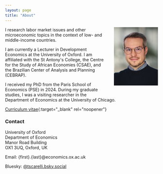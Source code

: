 ```yaml
---
layout: page
title: "About"
---
```


<img
src="/assets/images/thiago_scarelli.jpg"
alt="Thiago Scarelli."
style="float: right;
	padding-left: 22px;
    padding-bottom: 22px;
    width: 145px;">

I research labor market issues and other microeconomic topics in the context of low- and middle-income countries.

I am currently a Lecturer in Development Economics at the University of Oxford. I am affiliated with the St Antony's College, the Centre for the Study of African Economies (CSAE), and the Brazilian Center of Analysis and Planning (CEBRAP).

I received my PhD from the Paris School of Economics (PSE) in 2024. During my graduate studies, I was a visiting researcher in the Department of Economics at the University of Chicago.

[Curriculum vitae](https://thiagoscarelli.github.io/assets/pdfs/Thiago_Scarelli_CV.pdf){:target="_blank" rel="noopener"}

### Contact

University of Oxford <br>
Department of Economics <br>
Manor Road Building <br>
OX1 3UQ, Oxford, UK <br>

Email: {first}.{last}@economics.ox.ac.uk

Bluesky: [@tscarelli.bsky.social](https://bsky.app/profile/tscarelli.bsky.social)
